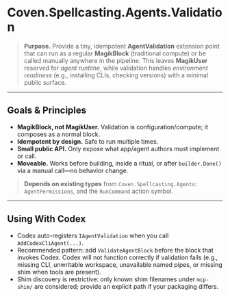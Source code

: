 
# Coven.Spellcasting.Agents.Validation

> **Purpose.** Provide a tiny, idempotent **AgentValidation** extension point that can run as a regular **MagikBlock** (traditional compute) or be called manually anywhere in the pipeline. This leaves **MagikUser** reserved for *agent runtime*, while validation handles *environment readiness* (e.g., installing CLIs, checking versions) with a minimal public surface.

---

## Goals & Principles

- **MagikBlock, not MagikUser.** Validation is configuration/compute; it composes as a normal block.
- **Idempotent by design.** Safe to run multiple times.
- **Small public API.** Only expose what app/agent authors must implement or call.
- **Moveable.** Works before building, inside a ritual, or after `builder.Done()` via a manual call—no behavior change.

> **Depends on existing types** from `Coven.Spellcasting.Agents`: `AgentPermissions`, and the `RunCommand` action symbol.

---

## Using With Codex

- Codex auto-registers `IAgentValidation` when you call `AddCodexCliAgent(...)`.
- Recommended pattern: add `ValidateAgentBlock` before the block that invokes Codex. Codex will not function correctly if validation fails (e.g., missing CLI, unwritable workspace, unavailable named pipes, or missing shim when tools are present).
- Shim discovery is restrictive: only known shim filenames under `mcp-shim/` are considered; provide an explicit path if your packaging differs.
